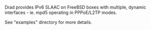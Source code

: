 Drad provides IPv6 SLAAC on FreeBSD boxes with multiple, dynamic interfaces - ie. mpd5 operating in PPPoE/L2TP modes.

See "examples" directory for more details.
